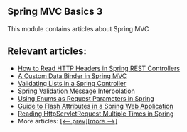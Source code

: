 ## Spring MVC Basics 3

This module contains articles about Spring MVC

## Relevant articles:
- [How to Read HTTP Headers in Spring REST Controllers](https://www.baeldung.com/spring-rest-http-headers)
- [A Custom Data Binder in Spring MVC](https://www.baeldung.com/spring-mvc-custom-data-binder)
- [Validating Lists in a Spring Controller](https://www.baeldung.com/spring-validate-list-controller)
- [Spring Validation Message Interpolation](https://www.baeldung.com/spring-validation-message-interpolation)
- [Using Enums as Request Parameters in Spring](https://www.baeldung.com/spring-enum-request-param)
- [Guide to Flash Attributes in a Spring Web Application](https://www.baeldung.com/spring-web-flash-attributes)
- [Reading HttpServletRequest Multiple Times in Spring](https://www.baeldung.com/spring-reading-httpservletrequest-multiple-times)
- More articles: [[<-- prev]](../spring-mvc-basics-2)[[more -->]](../spring-mvc-basics-4)
